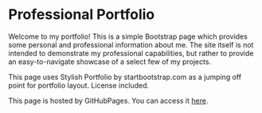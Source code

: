 # Professional Portfolio

Welcome to my portfolio! This is a simple Bootstrap page which provides some personal and professional information about me. The site itself is not intended to demonstrate my professional capabilities, but rather to provide an easy-to-navigate showcase of a select few of my projects.

This page uses Stylish Portfolio by startbootstrap.com as a jumping off point for portfolio layout. License included.

This page is hosted by GitHubPages. You can access it [here](https://apnordin.github.io/).
